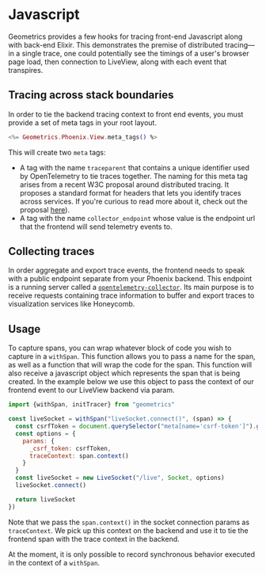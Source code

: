 # Javascript

Geometrics provides a few hooks for tracing front-end Javascript along with back-end Elixir. This demonstrates the
premise of distributed tracing—in a single trace, one could potentially see the timings of a user's browser page load,
then connection to LiveView, along with each event that transpires.

## Tracing across stack boundaries

In order to tie the backend tracing context to front end events, you must provide a set of meta tags in your root
layout.

```.eex
<%= Geometrics.Phoenix.View.meta_tags() %>
```

This will create two `meta` tags:

* A tag with the name `traceparent` that contains a unique identifier used by OpenTelemetry to tie traces together. The
  naming for this meta tag arises from a recent W3C proposal around distributed tracing. It proposes a standard format
  for headers that lets you identify traces across services. If you're curious to read more about it, check out the
  proposal [here](https://www.w3.org/TR/trace-context/#problem-statement)).
* A tag with the name `collector_endpoint` whose value is the endpoint url that the frontend will send telemetry events
  to.

## Collecting traces

In order aggregate and export trace events, the frontend needs to speak with a public endpoint separate from your
Phoenix backend. This endpoint is a running server called
a [`opentelemetry-collector`](https://github.com/open-telemetry/opentelemetry-collector). Its main purpose is to receive
requests containing trace information to buffer and export traces to visualization services like Honeycomb.

## Usage

To capture spans, you can wrap whatever block of code you wish to capture in a `withSpan`. This function allows you to
pass a name for the span, as well as a function that will wrap the code for the span. This function will also receive a
javascript object which represents the span that is being created. In the example below we use this object to pass the
context of our frontend event to our LiveView backend via param.

```.js
import {withSpan, initTracer} from "geometrics"

const liveSocket = withSpan("liveSocket.connect()", (span) => {
  const csrfToken = document.querySelector("meta[name='csrf-token']").getAttribute("content")
  const options = {
    params: {
      _csrf_token: csrfToken,
      traceContext: span.context()
    }
  }
  const liveSocket = new LiveSocket("/live", Socket, options)
  liveSocket.connect()

  return liveSocket
})
```

Note that we pass the `span.context()` in the socket connection params as `traceContext`. We pick up this context on the
backend and use it to tie the frontend span with the trace context in the backend.

At the moment, it is only possible to record synchronous behavior executed in the context of a `withSpan`.
